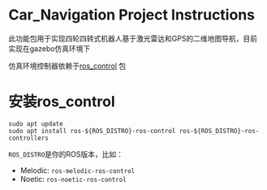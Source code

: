 # Car_Navigation Project Instructions

此功能包用于实现四轮四转式机器人基于激光雷达和GPS的二维地图导航，目前实现在gazebo仿真环境下

仿真环境控制器依赖于[ros_control](https://github.com/ros-controls/ros_control) 包

# 安装ros_control
```
sudo apt update
sudo apt install ros-${ROS_DISTRO}-ros-control ros-${ROS_DISTRO}-ros-controllers
```
`ROS_DISTRO`是你的ROS版本，比如：
- Melodic: `ros-melodic-ros-control`
- Noetic: `ros-noetic-ros-control`

